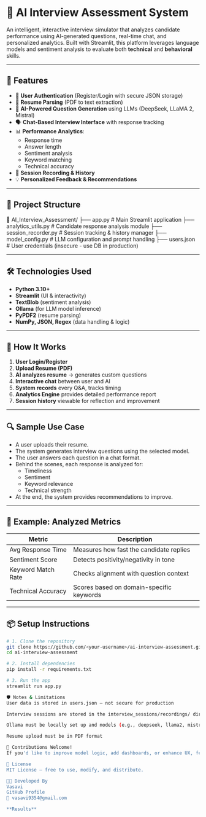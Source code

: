 # 🧠 AI Interview Assessment System

An intelligent, interactive interview simulator that analyzes candidate performance using AI-generated questions, real-time chat, and personalized analytics. Built with Streamlit, this platform leverages language models and sentiment analysis to evaluate both **technical** and **behavioral** skills.

---

## 🚀 Features

- 🔐 **User Authentication** (Register/Login with secure JSON storage)
- 📄 **Resume Parsing** (PDF to text extraction)
- 🤖 **AI-Powered Question Generation** using LLMs (DeepSeek, LLaMA 2, Mistral)
- 🗣️ **Chat-Based Interview Interface** with response tracking
- 📊 **Performance Analytics**:
  - Response time
  - Answer length
  - Sentiment analysis
  - Keyword matching
  - Technical accuracy
- 🧾 **Session Recording & History**
- 💡 **Personalized Feedback & Recommendations**

---

## 🧱 Project Structure

📁 AI_Interview_Assessment/
├── app.py # Main Streamlit application
├── analytics_utils.py # Candidate response analysis module
├── session_recorder.py # Session tracking & history manager
├── model_config.py # LLM configuration and prompt handling
├── users.json # User credentials (insecure - use DB in production)


---

## 🛠️ Technologies Used

- **Python 3.10+**
- **Streamlit** (UI & interactivity)
- **TextBlob** (sentiment analysis)
- **Ollama** (for LLM model inference)
- **PyPDF2** (resume parsing)
- **NumPy, JSON, Regex** (data handling & logic)

---

## 🧪 How It Works

1. **User Login/Register**
2. **Upload Resume (PDF)**
3. **AI analyzes resume** → generates custom questions
4. **Interactive chat** between user and AI
5. **System records** every Q&A, tracks timing
6. **Analytics Engine** provides detailed performance report
7. **Session history** viewable for reflection and improvement

---

## 🔍 Sample Use Case

- A user uploads their resume.
- The system generates interview questions using the selected model.
- The user answers each question in a chat format.
- Behind the scenes, each response is analyzed for:
  - Timeliness
  - Sentiment
  - Keyword relevance
  - Technical strength
- At the end, the system provides recommendations to improve.

---

## 🧠 Example: Analyzed Metrics

| Metric               | Description                               |
|----------------------|-------------------------------------------|
| Avg Response Time    | Measures how fast the candidate replies   |
| Sentiment Score      | Detects positivity/negativity in tone     |
| Keyword Match Rate   | Checks alignment with question context    |
| Technical Accuracy   | Scores based on domain-specific keywords  |

---

## 📦 Setup Instructions

```bash
# 1. Clone the repository
git clone https://github.com/<your-username>/ai-interview-assessment.git
cd ai-interview-assessment

# 2. Install dependencies
pip install -r requirements.txt

# 3. Run the app
streamlit run app.py

🛡️ Notes & Limitations
User data is stored in users.json – not secure for production

Interview sessions are stored in the interview_sessions/recordings/ directory

Ollama must be locally set up and models (e.g., deepseek, llama2, mistral) available

Resume upload must be in PDF format

🤝 Contributions Welcome!
If you'd like to improve model logic, add dashboards, or enhance UX, feel free to fork and PR.

📜 License
MIT License – free to use, modify, and distribute.

👨‍💻 Developed By
Vasavi
GitHub Profile
📧 vasavi9354@gmail.com

**Results**


